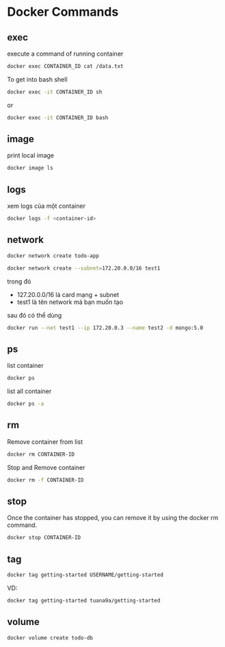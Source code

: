 # Docker Commands

## exec

execute a command of running container

```bash
docker exec CONTAINER_ID cat /data.txt
```

To get into bash shell

```bash
docker exec -it CONTAINER_ID sh
```

or

```bash
docker exec -it CONTAINER_ID bash
```

## image

print local image

```bash
docker image ls
```

## logs

xem logs của một container

```bash
docker logs -f <container-id>
```

## network

```bash
docker network create todo-app
```

```bash
docker network create --subnet=172.20.0.0/16 test1
```

trong đó

- 127.20.0.0/16 là card mạng + subnet
- test1 là tên network mà bạn muốn tạo

sau đó có thể dùng

```bash
docker run --net test1 --ip 172.20.0.3 --name test2 -d mongo:5.0
```

## ps

list container

```bash
docker ps
```

list all container

```bash
docker ps -a
```

## rm

Remove container from list

```bash
docker rm CONTAINER-ID
```

Stop and Remove container

```bash
docker rm -f CONTAINER-ID
```

## stop

Once the container has stopped, you can remove it by using the docker rm command.

```bash
docker stop CONTAINER-ID
```

## tag

```bash
docker tag getting-started USERNAME/getting-started
```

VD:

```bash
docker tag getting-started tuana9a/getting-started
```

## volume

```bash
docker volume create todo-db
```
